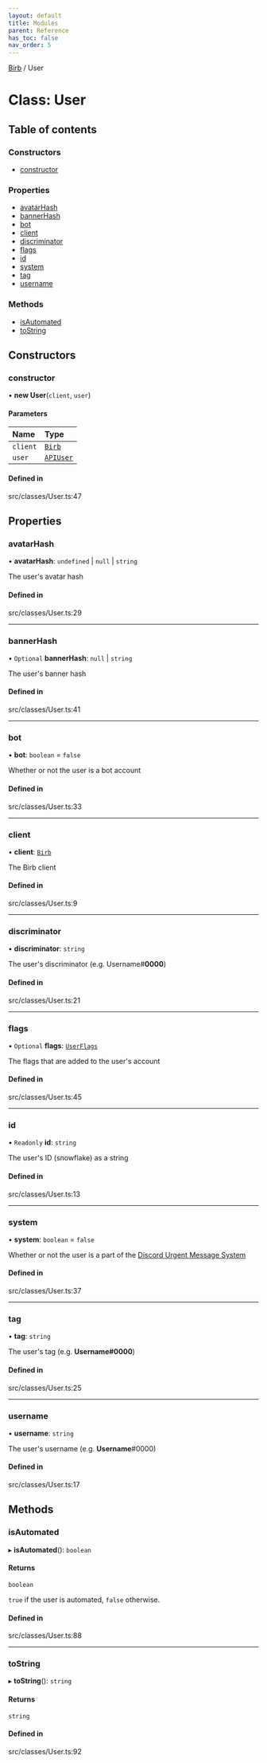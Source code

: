 ```yaml
---
layout: default
title: Modules
parent: Reference
has_toc: false
nav_order: 5
---
```


[Birb](/) / User

# Class: User

## Table of contents

### Constructors

- [constructor](User.md#constructor)

### Properties

- [avatarHash](User.md#avatarhash)
- [bannerHash](User.md#bannerhash)
- [bot](User.md#bot)
- [client](User.md#client)
- [discriminator](User.md#discriminator)
- [flags](User.md#flags)
- [id](User.md#id)
- [system](User.md#system)
- [tag](User.md#tag)
- [username](User.md#username)

### Methods

- [isAutomated](User.md#isautomated)
- [toString](User.md#tostring)

## Constructors

### constructor

• **new User**(`client`, `user`)

#### Parameters

| Name | Type |
| :------ | :------ |
| `client` | [`Birb`](Birb.md) |
| `user` | [`APIUser`](modules.md#apiuser) |

#### Defined in

src/classes/User.ts:47

## Properties

### avatarHash

• **avatarHash**: `undefined` \| ``null`` \| `string`

The user's avatar hash

#### Defined in

src/classes/User.ts:29

___

### bannerHash

• `Optional` **bannerHash**: ``null`` \| `string`

The user's banner hash

#### Defined in

src/classes/User.ts:41

___

### bot

• **bot**: `boolean` = `false`

Whether or not the user is a bot account

#### Defined in

src/classes/User.ts:33

___

### client

• **client**: [`Birb`](Birb.md)

The Birb client

#### Defined in

src/classes/User.ts:9

___

### discriminator

• **discriminator**: `string`

The user's discriminator (e.g. Username#**0000**)

#### Defined in

src/classes/User.ts:21

___

### flags

• `Optional` **flags**: [`UserFlags`](UserFlags.md)

The flags that are added to the user's account

#### Defined in

src/classes/User.ts:45

___

### id

• `Readonly` **id**: `string`

The user's ID (snowflake) as a string

#### Defined in

src/classes/User.ts:13

___

### system

• **system**: `boolean` = `false`

Whether or not the user is a part of the [Discord Urgent Message System](https://support.discord.com/hc/en-us/articles/360036118732-Discord-System-Messages)

#### Defined in

src/classes/User.ts:37

___

### tag

• **tag**: `string`

The user's tag (e.g. **Username#0000**)

#### Defined in

src/classes/User.ts:25

___

### username

• **username**: `string`

The user's username (e.g. **Username**#0000)

#### Defined in

src/classes/User.ts:17

## Methods

### isAutomated

▸ **isAutomated**(): `boolean`

#### Returns

`boolean`

`true` if the user is automated, `false` otherwise.

#### Defined in

src/classes/User.ts:88

___

### toString

▸ **toString**(): `string`

#### Returns

`string`

#### Defined in

src/classes/User.ts:92
